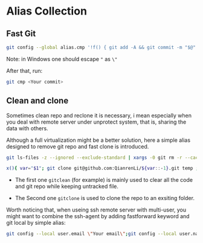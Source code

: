 # Alias Collection
## Fast Git
```bash
git config --global alias.cmp '!f() { git add -A && git commit -m "$@" && git push; }; f'
```
Note: in Windows one should escape `"` as `\"`

After that, run:
```bash
git cmp <Your commit>
```

## Clean and clone
Sometimes clean repo and reclone it is necessary, i mean especially when you deal with remote server under unprotect system, that is, sharing the data with others.

Although a full virtualization might be a better solution, here a simple alias designed to remove git repo and fast clone is introduced.

``` bash
git ls-files -z --ignored --exclude-standard | xargs -0 git rm -r --cached .; git clean -f -d; rm -rf .git

x(){ var="$1"; git clone git@github.com:QianrenLi/${var::-1}.git temp ; mv temp/.git "$1".git; rm -rf temp; cd "$1"; git reset --hard; }; x
```
- The first one `gitclean` (for example) is mainly used to clear all the code and git repo while keeping untracked file.

- The Second one `gitclone` is used to clone the repo to an exsiting folder.

Worth noticing that, when useing ssh remote server with multi-user, you might want to combine the ssh-agent by adding fastforward keyword and git local by simple alias:
``` bash
git config --local user.email \"Your email\";git config --local user.name \"Your Name\"
```
